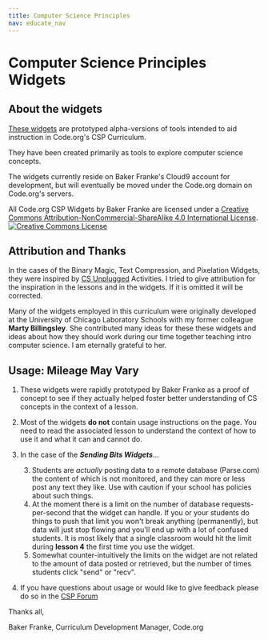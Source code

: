 ```yaml
---
title: Computer Science Principles
nav: educate_nav
---
```


# Computer Science Principles Widgets #

## About the widgets
[These widgets](http://cspdashboard-c9-bfranke.c9.io/home.html) are prototyped alpha-versions of tools intended to aid instruction in Code.org's CSP Curriculum.

They have been created primarily as tools to explore computer science concepts.

The widgets currently reside on Baker Franke's Cloud9 account for development, but will eventually be moved under the Code.org domain on Code.org's servers.

All <span xmlns:dct="http://purl.org/dc/terms/" href="http://purl.org/dc/dcmitype/InteractiveResource" property="dct:title" rel="dct:type">Code.org CSP Widgets</span> by <span xmlns:cc="http://creativecommons.org/ns#" property="cc:attributionName">Baker Franke</span> are licensed under a <a rel="license" href="http://creativecommons.org/licenses/by-nc-sa/4.0/">Creative Commons Attribution-NonCommercial-ShareAlike 4.0 International License</a>.<br>
<a rel="license" href="http://creativecommons.org/licenses/by-nc-sa/4.0/"><img alt="Creative Commons License" style="border-width:0" src="https://i.creativecommons.org/l/by-nc-sa/4.0/88x31.png" /></a>


## Attribution and Thanks
In the cases of the Binary Magic, Text Compression, and Pixelation Widgets, they were inspired by [CS Unplugged](http://csunplugged.org/) Activities.  I tried to give attribution for the inspiration in the lessons and in the widgets.  If it is omitted it will be corrected.

Many of the widgets employed in this curriculum were originally developed at the University of Chicago Laboratory Schools with my former colleague **Marty Billingsley**.  She contributed many ideas for these these widgets and ideas about how they should work during our time together teaching intro computer science.  I am eternally grateful to her.

## Usage: Mileage May Vary

1. These widgets were rapidly prototyped by Baker Franke as a proof of concept to see if they actually helped foster better understanding of CS concepts in the context of a lesson. 

2. Most of the widgets **do not** contain usage instructions on the page.  You need to read the associated lesson to understand the context of how to use it and what it can and cannot do.

3. In the case of the ***Sending Bits Widgets***...

	3. Students are *actually* posting data to a remote database (Parse.com) the content of which is not monitored, and they can more or less post any text they like.  Use with caution if your school has policies about such things. 
	3. At the moment there is a limit on the number of database requests-per-second that the widget can handle.  If you or your students do things to push that limit you won't break anything (permanently), but data will just stop flowing and you'll end up with a lot of confused students.  It is most likely that a single classroom would hit the limit during **lesson 4** the first time you use the widget.
	3. Somewhat counter-intuitively the limits on the widget are not related to the amount of data posted or retrieved, but the number of times students click "send" or "recv".

4. If you have questions about usage or would like to give feedback please do so in the [CSP Forum](https://support.code.org/hc/communities/public/topics/200138206-CS-Principles)

Thanks all,

Baker Franke, Curriculum Development Manager, Code.org
